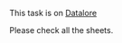 This task is on [Datalore](https://datalore.jetbrains.com/notebook/RcWnlNjoSOmKL0Jw0MjiKv/Ui5CVxFyeemUdvnvsblZzt/)

Please check all the sheets.

